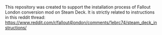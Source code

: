 This repository was created to support the installation process of Fallout London conversion mod on Steam Deck.
It is strictly related to instructions in this reddit thread:
https://www.reddit.com/r/fallout4london/comments/1ebrc74/steam_deck_instructions/
